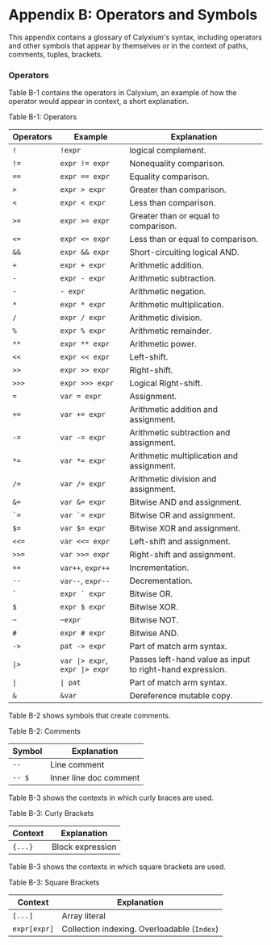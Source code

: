 # Appendix B: Operators and Symbols

This appendix contains a glossary of Calyxium's syntax, including operators and other symbols that appear by themselves or in the context of paths, comments, tuples, brackets.

### Operators

Table B-1 contains the operators in Calyxium, an example of how the operator would appear in context, a short explanation.

<span class="caption">Table B-1: Operators</span>

| Operators                 | Example                                                 | Explanation                                                           |
| ------------------------- | ------------------------------------------------------- | --------------------------------------------------------------------- |
| `!`                       | `!expr`                                                 | logical complement.                                                   |
| `!=`                      | `expr != expr`                                          | Nonequality comparison.                                               |
| `==`                      | `expr == expr`                                          | Equality comparison.                                                  |
| `>`                       | `expr > expr`                                           | Greater than comparison.                                              |
| `<`                       | `expr < expr`                                           | Less than comparison.                                                 |
| `>=`                      | `expr >= expr`                                          | Greater than or equal to comparison.                                  |
| `<=`                      | `expr <= expr`                                          | Less than or equal to comparison.                                     |
| `&&`                      | `expr && expr`                                          | Short-circuiting logical AND.                                         |
| `+`                       | `expr + expr`                                           | Arithmetic addition.                                                  |
| `-`                       | `expr - expr`                                           | Arithmetic subtraction.                                               |
| `-`                       | `- expr`                                                | Arithmetic negation.                                                  |
| `*`                       | `expr * expr`                                           | Arithmetic multiplication.                                            |
| `/`                       | `expr / expr`                                           | Arithmetic division.                                                  |
| `%`                       | `expr % expr`                                           | Arithmetic remainder.                                                 |
| `**`                      | `expr ** expr`                                          | Arithmetic power.                                                     |
| `<<`                      | `expr << expr`                                          | Left-shift.                                                           |
| `>>`                      | `expr >> expr`                                          | Right-shift.                                                          |
| `>>>`                     | `expr >>> expr`                                         | Logical Right-shift.                                                  |
| `=`                       | `var = expr`                                            | Assignment.                                                           |
| `+=`                      | `var += expr`                                           | Arithmetic addition and assignment.                                   |
| `-=`                      | `var -= expr`                                           | Arithmetic subtraction and assignment.                                |
| `*=`                      | `var *= expr`                                           | Arithmetic multiplication and assignment.                             |
| `/=`                      | `var /= expr`                                           | Arithmetic division and assignment.                                   |
| `&=`                      | `var &= expr`                                           | Bitwise AND and assignment.                                           |
| <code>&#x60;=</code>      | <code>var &#x60;= expr</code>                           | Bitwise OR and assignment.                                            |
| `$=`                      | `var $= expr`                                           | Bitwise XOR and assignment.                                           |
| `<<=`                     | `var <<= expr`                                          | Left-shift and assignment.                                            |
| `>>=`                     | `var >>= expr`                                          | Right-shift and assignment.                                           |
| `++`                      | `var++`, `expr++`                                       | Incrementation.                                                       |
| `--`                      | `var--`, `expr--`                                       | Decrementation.                                                       |
| <code>&#x60;</code>       | <code>expr &#x60; expr</code>                           | Bitwise OR.                                                           |
| `$`                       | `expr $ expr`                                           | Bitwise XOR.                                                          |
| `~`                       | `~expr`                                                 | Bitwise NOT.                                                          |
| `#`                       | `expr # expr`                                           | Bitwise AND.                                                          |
| `->`                      | `pat -> expr`                                           | Part of match arm syntax.                                             |
| `\|>`                     | `var \|> expr`, `expr \|> expr`                         | Passes left-hand value as input to right-hand expression.             |
| `\|`                      | `\| pat`                                                | Part of match arm syntax.                                             |
| `&`                       | `&var`                                                  | Dereference mutable copy. 

Table B-2 shows symbols that create comments.

<span class="caption">Table B-2: Comments</span>

| Symbol     | Explanation             |
| ---------- | ----------------------- |
| `--`       | Line comment            |
| `-- $`     | Inner line doc comment  |

Table B-3 shows the contexts in which curly braces are used.

<span class="caption">Table B-3: Curly Brackets</span>

| Context      | Explanation      |
| ------------ | ---------------- |
| `{...}`      | Block expression |

Table B-3 shows the contexts in which square brackets are used.

<span class="caption">Table B-3: Square Brackets</span>

| Context                                            | Explanation                                                                           |
| -------------------------------------------------- | ------------------------------------------------------------------------------------- |
| `[...]`                                            | Array literal                                                                         |
| `expr[expr]`                                       | Collection indexing. Overloadable (`Index`)                                           |